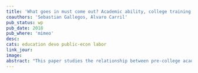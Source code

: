 ```yaml
---
title: 'What goes in must come out? Academic ability, college training and teacher quality in the long run'
coauthors: 'Sebastian Gallegos, Alvaro Carril'
pub_status: wp
pub_date: 2018
pub_where: 'mimeo'
desc:
cats: education devo public-econ labor
link_jour:
image:
abstract: "This paper studies the relationship between pre-college academic achivement and teacher performance using data on the population of applicants to teaching colleges in Chile from 1977 to 2011. We find a robust positive and concave relationship between precollege academic achievement and a variety of outcomes measures including probability of graduation, college exit exams, probability of employment, teacher evaluations, and test score value added. Using a regression discontinuity analysis building on institutional features of the centralized admissions system in Chile, we study whether some colleges prepare teachers better than others, potentially undoing initial deficiencies. We find  no evidence that any particular teaching college help underavchiving students systematically improve as teachers relative to others. These results suggest that while high performing teachers are hard to identify, low performing teachers are associated with low academic achievement prior entering college. To evaluate the policy relevant of a minimum standard for entering teaching colleges, we develop a model that clasifies potential teachers based on the rich set of precollege test information. This model provides feasible college specific cutoff rules that exclude students with 90\% chance of being a low performing teacher. Partial equilibrium analysis shows that if implemented, these rules would have binded for 25\% of students entering teaching colleges in 2016 and would have affected 20\% of current teachers, including 87\% of the worst performers based on government teacher evaluations."  
---
```

